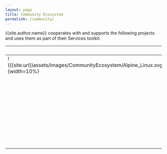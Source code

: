 ```yaml
---
layout: page
title: Community Ecosystem
permalink: /community/
---
```

{{site.author.name}} cooperates with and supports the following projects and uses them as part of their Services toolkit.

|     | Project | Contributor  | Donor |
|-----|---------|--------------|-------|
| !({{site.url}}assets/images/CommunityEcosystem/Alpine_Linux.svg){width=10%} | [Alpine Linux](https://www.alpinelinux.org) | ☑ | ☐ |
|  | [ArduPilot](https://www.ardupilot.org) | ☑ | ☑ |
|  | [ArduSimple](https://www.ardusimple.com) | ☐ | ☐ |
|  | [GNOME Builder](https://wiki.gnome.org/Apps/Builder) | ☑ | ☐ |
|  | [LibreOffice](https://www.libreoffice.org) | ☐ | ☑ |
|  | [North Road](https://www.north-road.com) | ☑ | ☐ |
|  | [OpenDroneMap](https://www.opendronemap.org) | ☑ | ☑ |
|  | [OSGeo](https://www.osgeo.org) | ☑ | ☑ |
|  | [UAV4Geo](https://www.uav4geo.com) | ☑ | ☑ |
|  | [XFCE](https://www.xfce.org) | ☑ | ☐ |
